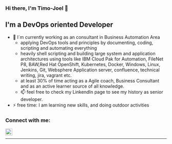 ### Hi there, I'm Timo-Joel 👋

<!--
**Timo-Joel/Timo-Joel** is a ✨ _special_ ✨ repository because its `README.md` (this file) appears on your GitHub profile.

Here are some ideas to get you started:

- 🔭 I’m currently working on ...
- 🌱 I’m currently learning ...
- 👯 I’m looking to collaborate on ...
- 🤔 I’m looking for help with ...
- 💬 Ask me about ...
- 📫 How to reach me: ...
- 😄 Pronouns: ...
- ⚡ Fun fact: ...
-->


## I'm a DevOps oriented Developer

- 🔭 I´m currently working as an consultant in Business Automation Area
  - applying DevOps tools and principles by documenting, coding, scripting and automating everything
  - heavily shell scripting and building large system and application architectures using tools like IBM Cloud Pak for Automation, FileNet P8, BAW,Red Hat OpenShift, Kubernetes, Docker, Windows, Linux, Jenkins, Git, Websphere Application server, confluence, technical writing, jira, vagrant etc.
  - at least 30% of time acting as a Agile coach, Business Consultant and as an active learner source of all knowledge.
  - 📫 feel free to check my LinkendIn page to see my history as senior developer.
- ⚡ free time: I am learning new skills, and doing outdoor activities


### Connect with me:

[<img align="left" alt="Timo-Joel | LinkedIn" width="22px" src="https://cdn.jsdelivr.net/npm/simple-icons@v3/icons/linkedin.svg" />][linkedin]

<br />

---

[linkedin]: https://www.linkedin.com/in/timo-joel-piippola/